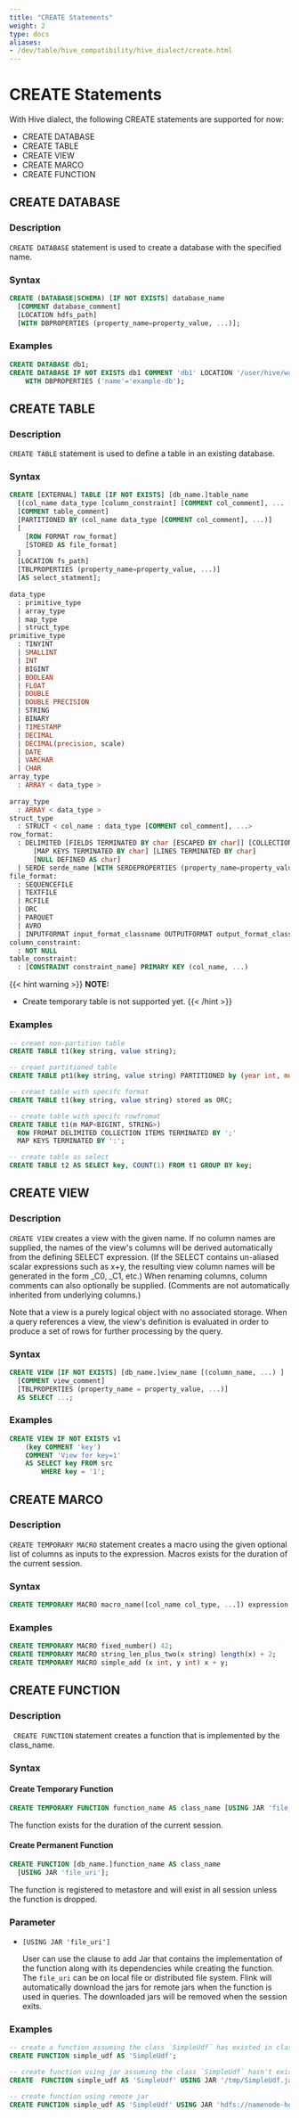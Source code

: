 ```yaml
---
title: "CREATE Statements"
weight: 2
type: docs
aliases:
- /dev/table/hive_compatibility/hive_dialect/create.html
---
```

<!--
Licensed to the Apache Software Foundation (ASF) under one
or more contributor license agreements.  See the NOTICE file
distributed with this work for additional information
regarding copyright ownership.  The ASF licenses this file
to you under the Apache License, Version 2.0 (the
"License"); you may not use this file except in compliance
with the License.  You may obtain a copy of the License at
  http://www.apache.org/licenses/LICENSE-2.0
Unless required by applicable law or agreed to in writing,
software distributed under the License is distributed on an
"AS IS" BASIS, WITHOUT WARRANTIES OR CONDITIONS OF ANY
KIND, either express or implied.  See the License for the
specific language governing permissions and limitations
under the License.
-->

# CREATE Statements

With Hive dialect, the following CREATE statements are supported for now:

- CREATE DATABASE
- CREATE TABLE
- CREATE VIEW
- CREATE MARCO
- CREATE FUNCTION

## CREATE DATABASE

### Description

`CREATE DATABASE` statement is used to create a database with the specified name.

### Syntax

```sql
CREATE (DATABASE|SCHEMA) [IF NOT EXISTS] database_name
  [COMMENT database_comment]
  [LOCATION hdfs_path]
  [WITH DBPROPERTIES (property_name=property_value, ...)];
```

### Examples

```sql
CREATE DATABASE db1;
CREATE DATABASE IF NOT EXISTS db1 COMMENT 'db1' LOCATION '/user/hive/warehouse/db1'
    WITH DBPROPERTIES ('name'='example-db');
```


## CREATE TABLE

### Description

`CREATE TABLE` statement is used to define a table in an existing database.

### Syntax

```sql
CREATE [EXTERNAL] TABLE [IF NOT EXISTS] [db_name.]table_name
  [(col_name data_type [column_constraint] [COMMENT col_comment], ... [table_constraint])]
  [COMMENT table_comment]
  [PARTITIONED BY (col_name data_type [COMMENT col_comment], ...)]
  [
    [ROW FORMAT row_format]
    [STORED AS file_format]
  ]
  [LOCATION fs_path]
  [TBLPROPERTIES (property_name=property_value, ...)]
  [AS select_statment];
  
data_type
  : primitive_type
  | array_type
  | map_type
  | struct_type
primitive_type
  : TINYINT
  | SMALLINT
  | INT
  | BIGINT
  | BOOLEAN
  | FLOAT
  | DOUBLE
  | DOUBLE PRECISION
  | STRING
  | BINARY     
  | TIMESTAMP
  | DECIMAL
  | DECIMAL(precision, scale)
  | DATE
  | VARCHAR
  | CHAR 
array_type
  : ARRAY < data_type >
  
array_type
  : ARRAY < data_type >
struct_type
  : STRUCT < col_name : data_type [COMMENT col_comment], ...>
row_format:
  : DELIMITED [FIELDS TERMINATED BY char [ESCAPED BY char]] [COLLECTION ITEMS TERMINATED BY char]
      [MAP KEYS TERMINATED BY char] [LINES TERMINATED BY char]
      [NULL DEFINED AS char]
  | SERDE serde_name [WITH SERDEPROPERTIES (property_name=property_value, ...)]
file_format:
  : SEQUENCEFILE
  | TEXTFILE
  | RCFILE
  | ORC
  | PARQUET
  | AVRO
  | INPUTFORMAT input_format_classname OUTPUTFORMAT output_format_classname
column_constraint:
  : NOT NULL
table_constraint:
  : [CONSTRAINT constraint_name] PRIMARY KEY (col_name, ...)
```

{{< hint warning >}}
**NOTE:**

- Create temporary table is not supported yet.
{{< /hint >}}

### Examples

```sql
-- creaet non-partition table
CREATE TABLE t1(key string, value string);

-- creaet partitioned table
CREATE TABLE pt1(key string, value string) PARTITIONED by (year int, month int);

-- creaet table with specifc format
CREATE TABLE t1(key string, value string) stored as ORC;

-- create table with specifc rowfromat
CREATE TABLE t1(m MAP<BIGINT, STRING>) 
  ROW FROMAT DELIMITED COLLECTION ITEMS TERMINATED BY ';'
  MAP KEYS TERMINATED BY ':';

-- create table as select
CREATE TABLE t2 AS SELECT key, COUNT(1) FROM t1 GROUP BY key;
```

## CREATE VIEW

### Description

`CREATE VIEW` creates a view with the given name.
If no column names are supplied, the names of the view's columns will be derived automatically from the defining SELECT expression.
(If the SELECT contains un-aliased scalar expressions such as x+y, the resulting view column names will be generated in the form _C0, _C1, etc.)
When renaming columns, column comments can also optionally be supplied. (Comments are not automatically inherited from underlying columns.)

Note that a view is a purely logical object with no associated storage. When a query references a view, the view's definition is evaluated in order to produce a set of rows for further processing by the query.

### Syntax

```sql
CREATE VIEW [IF NOT EXISTS] [db_name.]view_name [(column_name, ...) ]
  [COMMENT view_comment]
  [TBLPROPERTIES (property_name = property_value, ...)]
  AS SELECT ...;
```

### Examples

```sql
CREATE VIEW IF NOT EXISTS v1
    (key COMMENT 'key') 
    COMMENT 'View for key=1'
    AS SELECT key FROM src
        WHERE key = '1';
```

## CREATE MARCO

### Description

`CREATE TEMPORARY MACRO` statement creates a macro using the given optional list of columns as inputs to the expression.
Macros exists for the duration of the current session.

### Syntax

```sql
CREATE TEMPORARY MACRO macro_name([col_name col_type, ...]) expression;
```

### Examples

```sql
CREATE TEMPORARY MACRO fixed_number() 42;
CREATE TEMPORARY MACRO string_len_plus_two(x string) length(x) + 2;
CREATE TEMPORARY MACRO simple_add (x int, y int) x + y;
```

## CREATE FUNCTION

### Description

` CREATE FUNCTION` statement creates a function that is implemented by the class_name.

### Syntax

#### Create Temporary Function

```sql
CREATE TEMPORARY FUNCTION function_name AS class_name [USING JAR 'file_uri'];
```

The function exists for the duration of the current session.

#### Create Permanent Function

```sql
CREATE FUNCTION [db_name.]function_name AS class_name
  [USING JAR 'file_uri'];
```
The function is registered to metastore and will exist in all session unless the function is dropped.

### Parameter
- `[USING JAR 'file_uri']`

  User can use the clause to add Jar that contains the implementation of the function along with its dependencies while creating the function.
  The `file_uri` can be on local file or distributed file system.
  Flink will automatically download the jars for remote jars when the function is used in queries. The downloaded jars will be removed when the session exits.

### Examples

```sql
-- create a function assuming the class `SimpleUdf` has existed in class path
CREATE FUNCTION simple_udf AS 'SimpleUdf';

-- create function using jar assuming the class `SimpleUdf` hasn't existed in class path
CREATE  FUNCTION simple_udf AS 'SimpleUdf' USING JAR '/tmp/SimpleUdf.jar';

-- create function using remote jar
CREATE FUNCTION simple_udf AS 'SimpleUdf' USING JAR 'hdfs://namenode-host:port/path/SimpleUdf.jar';
```
